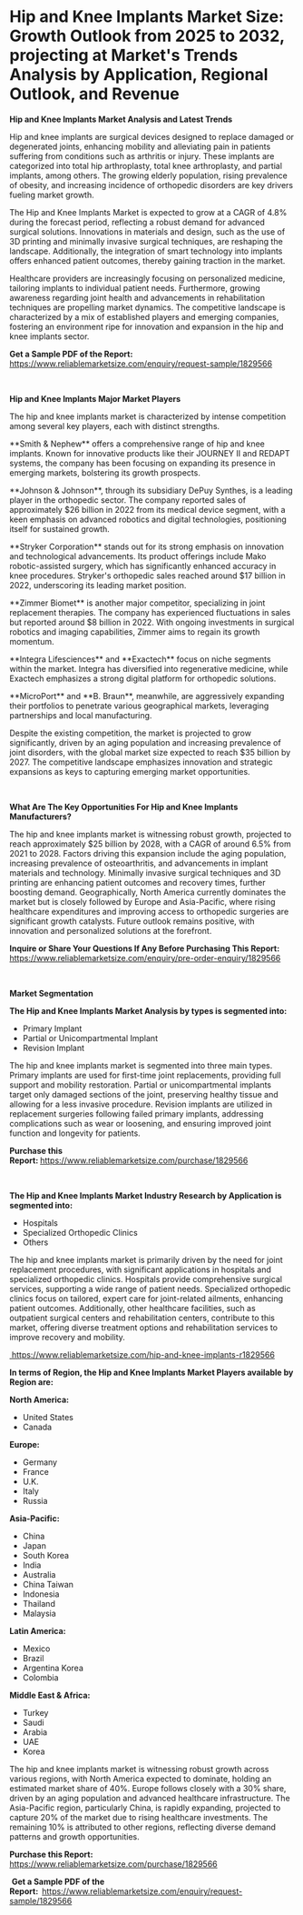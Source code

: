 <p><h1>Hip and Knee Implants Market Size: Growth Outlook from 2025 to 2032, projecting at Market's Trends Analysis by Application, Regional Outlook, and Revenue</h1></p><p><strong>Hip and Knee Implants Market Analysis and Latest Trends</strong></p>
<p><p>Hip and knee implants are surgical devices designed to replace damaged or degenerated joints, enhancing mobility and alleviating pain in patients suffering from conditions such as arthritis or injury. These implants are categorized into total hip arthroplasty, total knee arthroplasty, and partial implants, among others. The growing elderly population, rising prevalence of obesity, and increasing incidence of orthopedic disorders are key drivers fueling market growth.</p><p>The Hip and Knee Implants Market is expected to grow at a CAGR of 4.8% during the forecast period, reflecting a robust demand for advanced surgical solutions. Innovations in materials and design, such as the use of 3D printing and minimally invasive surgical techniques, are reshaping the landscape. Additionally, the integration of smart technology into implants offers enhanced patient outcomes, thereby gaining traction in the market. </p><p>Healthcare providers are increasingly focusing on personalized medicine, tailoring implants to individual patient needs. Furthermore, growing awareness regarding joint health and advancements in rehabilitation techniques are propelling market dynamics. The competitive landscape is characterized by a mix of established players and emerging companies, fostering an environment ripe for innovation and expansion in the hip and knee implants sector.</p></p>
<p><strong>Get a Sample PDF of the Report:&nbsp;</strong> <a href="https://www.reliablemarketsize.com/enquiry/request-sample/1829566?utm_campaign=2528&utm_medium=2&utm_source=Github&utm_content=ia&utm_term=13042025&utm_id=hip-and-knee-implants">https://www.reliablemarketsize.com/enquiry/request-sample/1829566</a></p>
<p>&nbsp;</p>
<p><strong>Hip and Knee Implants Major Market Players</strong></p>
<p><p>The hip and knee implants market is characterized by intense competition among several key players, each with distinct strengths.</p><p>**Smith & Nephew** offers a comprehensive range of hip and knee implants. Known for innovative products like their JOURNEY II and REDAPT systems, the company has been focusing on expanding its presence in emerging markets, bolstering its growth prospects.</p><p>**Johnson & Johnson**, through its subsidiary DePuy Synthes, is a leading player in the orthopedic sector. The company reported sales of approximately $26 billion in 2022 from its medical device segment, with a keen emphasis on advanced robotics and digital technologies, positioning itself for sustained growth.</p><p>**Stryker Corporation** stands out for its strong emphasis on innovation and technological advancements. Its product offerings include Mako robotic-assisted surgery, which has significantly enhanced accuracy in knee procedures. Stryker's orthopedic sales reached around $17 billion in 2022, underscoring its leading market position.</p><p>**Zimmer Biomet** is another major competitor, specializing in joint replacement therapies. The company has experienced fluctuations in sales but reported around $8 billion in 2022. With ongoing investments in surgical robotics and imaging capabilities, Zimmer aims to regain its growth momentum.</p><p>**Integra Lifesciences** and **Exactech** focus on niche segments within the market. Integra has diversified into regenerative medicine, while Exactech emphasizes a strong digital platform for orthopedic solutions.</p><p>**MicroPort** and **B. Braun**, meanwhile, are aggressively expanding their portfolios to penetrate various geographical markets, leveraging partnerships and local manufacturing.</p><p>Despite the existing competition, the market is projected to grow significantly, driven by an aging population and increasing prevalence of joint disorders, with the global market size expected to reach $35 billion by 2027. The competitive landscape emphasizes innovation and strategic expansions as keys to capturing emerging market opportunities.</p></p>
<p>&nbsp;</p>
<p><strong>What Are The Key Opportunities For Hip and Knee Implants Manufacturers?</strong></p>
<p><p>The hip and knee implants market is witnessing robust growth, projected to reach approximately $25 billion by 2028, with a CAGR of around 6.5% from 2021 to 2028. Factors driving this expansion include the aging population, increasing prevalence of osteoarthritis, and advancements in implant materials and technology. Minimally invasive surgical techniques and 3D printing are enhancing patient outcomes and recovery times, further boosting demand. Geographically, North America currently dominates the market but is closely followed by Europe and Asia-Pacific, where rising healthcare expenditures and improving access to orthopedic surgeries are significant growth catalysts. Future outlook remains positive, with innovation and personalized solutions at the forefront.</p></p>
<p><strong>Inquire or Share Your Questions If Any Before Purchasing This Report:</strong> <a href="https://www.reliablemarketsize.com/enquiry/pre-order-enquiry/1829566?utm_campaign=2528&utm_medium=2&utm_source=Github&utm_content=ia&utm_term=13042025&utm_id=hip-and-knee-implants">https://www.reliablemarketsize.com/enquiry/pre-order-enquiry/1829566</a></p>
<p>&nbsp;</p>
<p><strong>Market Segmentation</strong></p>
<p><strong>The Hip and Knee Implants Market Analysis by types is segmented into:</strong></p>
<p><ul><li>Primary Implant</li><li>Partial or Unicompartmental Implant</li><li>Revision Implant</li></ul></p>
<p><p>The hip and knee implants market is segmented into three main types. Primary implants are used for first-time joint replacements, providing full support and mobility restoration. Partial or unicompartmental implants target only damaged sections of the joint, preserving healthy tissue and allowing for a less invasive procedure. Revision implants are utilized in replacement surgeries following failed primary implants, addressing complications such as wear or loosening, and ensuring improved joint function and longevity for patients.</p></p>
<p><strong>Purchase this Report:&nbsp;</strong><a href="https://www.reliablemarketsize.com/purchase/1829566?utm_campaign=2528&utm_medium=2&utm_source=Github&utm_content=ia&utm_term=13042025&utm_id=hip-and-knee-implants">https://www.reliablemarketsize.com/purchase/1829566</a></p>
<p>&nbsp;</p>
<p><strong>The Hip and Knee Implants Market Industry Research by Application is segmented into:</strong></p>
<p><ul><li>Hospitals</li><li>Specialized Orthopedic Clinics</li><li>Others</li></ul></p>
<p><p>The hip and knee implants market is primarily driven by the need for joint replacement procedures, with significant applications in hospitals and specialized orthopedic clinics. Hospitals provide comprehensive surgical services, supporting a wide range of patient needs. Specialized orthopedic clinics focus on tailored, expert care for joint-related ailments, enhancing patient outcomes. Additionally, other healthcare facilities, such as outpatient surgical centers and rehabilitation centers, contribute to this market, offering diverse treatment options and rehabilitation services to improve recovery and mobility.</p></p>
<p><a href="https://www.reliablemarketsize.com/hip-and-knee-implants-r1829566?utm_campaign=2528&utm_medium=2&utm_source=Github&utm_content=ia&utm_term=13042025&utm_id=hip-and-knee-implants">&nbsp;https://www.reliablemarketsize.com/hip-and-knee-implants-r1829566</a></p>
<p><strong>In terms of Region, the Hip and Knee Implants Market Players available by Region are:</strong></p>
<p>
    <p> <strong> North America: </strong>
        <ul>
            <li>United States</li>
            <li>Canada</li>
        </ul>
        </p> 
    <p> <strong> Europe: </strong>
        <ul>
            <li>Germany</li>
            <li>France</li>
            <li>U.K.</li>
            <li>Italy</li>
            <li>Russia</li>
        </ul>
        </p> 
    <p> <strong> Asia-Pacific: </strong>
        <ul>
            <li>China</li>
            <li>Japan</li>
            <li>South Korea</li>
            <li>India</li>
            <li>Australia</li>
            <li>China Taiwan</li>
            <li>Indonesia</li>
            <li>Thailand</li>
            <li>Malaysia</li>
        </ul>
        </p> 
    <p> <strong> Latin America: </strong>
        <ul>
            <li>Mexico</li>
            <li>Brazil</li>
            <li>Argentina Korea</li>
            <li>Colombia</li>
        </ul>
        </p> 
    <p> <strong> Middle East & Africa: </strong>
        <ul>
            <li>Turkey</li>
            <li>Saudi</li>
            <li>Arabia</li>
            <li>UAE</li>
            <li>Korea</li>
        </ul>
    </p>
    </p>
<p><p>The hip and knee implants market is witnessing robust growth across various regions, with North America expected to dominate, holding an estimated market share of 40%. Europe follows closely with a 30% share, driven by an aging population and advanced healthcare infrastructure. The Asia-Pacific region, particularly China, is rapidly expanding, projected to capture 20% of the market due to rising healthcare investments. The remaining 10% is attributed to other regions, reflecting diverse demand patterns and growth opportunities.</p></p>
<p><strong>Purchase this Report: </strong><a href="https://www.reliablemarketsize.com/purchase/1829566?utm_campaign=2528&utm_medium=2&utm_source=Github&utm_content=ia&utm_term=13042025&utm_id=hip-and-knee-implants">https://www.reliablemarketsize.com/purchase/1829566</a></p>
<p>&nbsp;<strong>Get a Sample PDF of the Report:&nbsp;&nbsp;</strong><a href="https://www.reliablemarketsize.com/enquiry/request-sample/1829566?utm_campaign=2528&utm_medium=2&utm_source=Github&utm_content=ia&utm_term=13042025&utm_id=hip-and-knee-implants">https://www.reliablemarketsize.com/enquiry/request-sample/1829566</a></p>
<p><strong></strong></p>
<p><p></p><p></p><p></p></p>